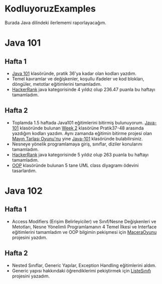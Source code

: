 # KodluyoruzExamples
Burada Java dilindeki ilerlememi raporlayacağım.
# Java 101
## Hafta 1
- [Java 101](https://github.com/AMRSCDL/KodluyoruzExamples/tree/main/Java-101) klasöründe, pratik 36'ya kadar olan kodları yazdım.
- Temel kavramlar ve değişkenler, koşullu ifadeler ve kod blokları, döngüler, metotlar eğitimlerini tamamladım.
- [HackerRank](https://www.hackerrank.com/aedemirtas00?hr_r=1) java kategorisinde 4 yıldız olup 236.47 puanla bu haftayı tamamladım.
## Hafta 2
- Toplamda 1.5 haftada Java101 eğitimlerini bitirmiş bulunuyorum. [Java-101](https://github.com/AMRSCDL/KodluyoruzExamples/tree/main/Java-101) klasöründe bulunan [Week 2](https://github.com/AMRSCDL/KodluyoruzExamples/tree/main/Java-101/Week%2002) klasörüne Pratik37-48 arasında yazdığım kodları yazdım. Aynı zamanda eğitimin bitirme projesi olan [Mayın Tarlası Oyunu'nu](https://github.com/AMRSCDL/KodluyoruzExamples/tree/main/Java-101/ZBitirme%20Projesi/May%C4%B1n%20Tarlas%C4%B1%20Oyunu) yine [Java-101](https://github.com/AMRSCDL/KodluyoruzExamples/tree/main/Java-101) klasöründe bulabilirsiniz.
- Nesneye yönelik programlamaya giriş, sınıflar, diziler konularını tamamladım.
- [HackerRank](https://www.hackerrank.com/aedemirtas00?hr_r=1) java kategorisinde 5 yıldız olup 263 puanla bu haftayı tamamladım.
- [OOP](https://github.com/AMRSCDL/KodluyoruzExamples/tree/main/OOP) klasöründe bulunan 5 tane UML class diyagramı ödevini tasarlardım.
# Java 102
## Hafta 1
- Access Modifiers (Erişim Belirleyiciler) ve Sınıf/Nesne Değişkenleri ve Metotları, Nesne Yönelimli Programlamanın 4 Temel İlkesi ve Interface eğitimlerini tamamladım ve OOP bilgimin pekişmesi için [MaceraOyunu](https://github.com/AMRSCDL/KodluyoruzExamples/tree/main/Java-102/01.Java_102_MaceraOyunu) projesini yazdım.
## Hafta 2
- Nested Sınıflar, Generic Yapılar, Exception Handling eğitimlerini aldım.
- Generic yapısı hakkındaki öğrendiklerimi pekiştirmek için [ListeSınıfı](https://github.com/AMRSCDL/KodluyoruzExamples/tree/main/Java-102/02.Java_102_ListeSinifi) projesini yazadım.


